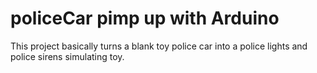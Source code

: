 # policeCar pimp up with Arduino
This project basically turns a blank toy police car into a police lights and police sirens simulating toy.
